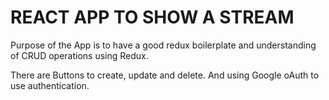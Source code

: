 # REACT APP TO SHOW A STREAM

Purpose of the App is to have a good redux boilerplate and understanding of CRUD operations using Redux.

There are Buttons to create, update and delete. And using Google oAuth to use authentication.
